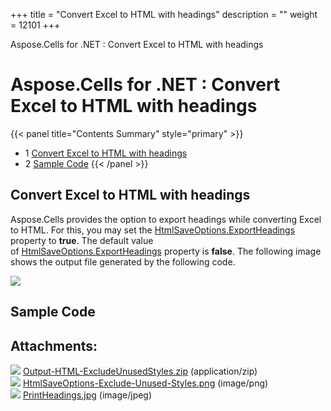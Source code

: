+++
title = "Convert Excel to HTML with headings" 
description = "" 
weight = 12101 
+++

Aspose.Cells for .NET : Convert Excel to HTML with headings  

# Aspose.Cells for .NET : Convert Excel to HTML with headings


{{< panel title="Contents Summary" style="primary" >}}
*   1 [Convert Excel to HTML with headings](#ConvertExceltoHTMLwithheadings-ConvertExceltoHTMLwithheadings)
*   2 [Sample Code](#ConvertExceltoHTMLwithheadings-SampleCode)
{{< /panel >}}
 

## Convert Excel to HTML with headings

Aspose.Cells provides the option to export headings while converting Excel to HTML. For this, you may set the [HtmlSaveOptions.ExportHeadings](https://apireference.aspose.com/net/cells/aspose.cells/htmlsaveoptions/properties/exportheadings) property to **true**. The default value of [HtmlSaveOptions.ExportHeadings](https://apireference.aspose.com/net/cells/aspose.cells/htmlsaveoptions/properties/exportheadings) property is **false**. The following image shows the output file generated by the following code.

![](https://docs2.aspose.com/cells/net/attachments/101122961/101089326.jpg)

## Sample Code

## Attachments:

![](https://docs2.aspose.com/cells/net/images/icons/bullet_blue.gif) [Output-HTML-ExcludeUnusedStyles.zip](https://docs2.aspose.com/cells/net/attachments/101122961/101089324.zip) (application/zip)  
![](https://docs2.aspose.com/cells/net/images/icons/bullet_blue.gif) [HtmlSaveOptions-Exclude-Unused-Styles.png](https://docs2.aspose.com/cells/net/attachments/101122961/101089325.png) (image/png)  
![](https://docs2.aspose.com/cells/net/images/icons/bullet_blue.gif) [PrintHeadings.jpg](https://docs2.aspose.com/cells/net/attachments/101122961/101089326.jpg) (image/jpeg)  

